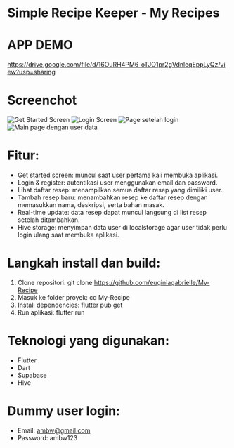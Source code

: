# Simple Recipe Keeper - My Recipes

# APP DEMO
https://drive.google.com/file/d/16OuRH4PM6_oTJO1pr2gVdnleqEppLyQz/view?usp=sharing

# Screenchot
![Get Started Screen](https://github.com/user-attachments/assets/57119892-7095-4774-b077-9de4784241ac)
![Login Screen](https://github.com/user-attachments/assets/6c3efce5-dea0-4e55-87f8-e0cb487d0208)
![Page setelah login](https://github.com/user-attachments/assets/7d83c9fb-138b-49e6-a193-972617f1bcf5)
![Main page dengan user data](https://github.com/user-attachments/assets/64fad76d-17d7-4adb-b772-1082c93ac329)

# Fitur:
- Get started screen: muncul saat user pertama kali membuka aplikasi.
- Login & register: autentikasi user menggunakan email dan password.
- Lihat daftar resep: menampilkan semua daftar resep yang dimiliki user.
- Tambah resep baru: menambahkan resep ke daftar resep dengan memasukkan nama, deskripsi, serta bahan masak.
- Real-time update: data resep dapat muncul langsung di list resep setelah ditambahkan.
- Hive storage: menyimpan data user di localstorage agar user tidak perlu login ulang saat membuka aplikasi.

# Langkah install dan build:
1. Clone repositori: 
git clone https://github.com/euginiagabrielle/My-Recipe
2. Masuk ke folder proyek: 
cd My-Recipe
3. Install dependencies:
flutter pub get
4. Run aplikasi: 
flutter run

# Teknologi yang digunakan:
- Flutter
- Dart
- Supabase
- Hive

# Dummy user login:
- Email: ambw@gmail.com
- Password: ambw123
